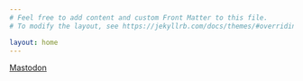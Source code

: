 ```yaml
---
# Feel free to add content and custom Front Matter to this file.
# To modify the layout, see https://jekyllrb.com/docs/themes/#overriding-theme-defaults

layout: home
---
```

<html> 
<a rel="me" href="https://tilde.zone/@aaduhuli">Mastodon</a>
<html>
